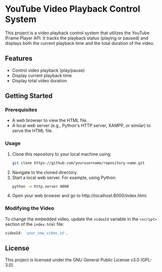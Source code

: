 # YouTube Video Playback Control System

This project is a video playback control system that utilizes the YouTube IFrame Player API. It tracks the playback status (playing or paused) and displays both the current playback time and the total duration of the video.

## Features
- Control video playback (play/pause)
- Display current playback time
- Display total video duration

## Getting Started

### Prerequisites
- A web browser to view the HTML file.
- A local web server (e.g., Python's HTTP server, XAMPP, or similar) to serve the HTML file.

### Usage
1. Clone this repository to your local machine using:
   ```bash
   git clone https://github.com/yourusername/repository-name.git
2. Navigate to the cloned directory.
3. Start a local web server. For example, using Python:
   ```bash
   python -m http.server 8000
4. Open your web browser and go to http://localhost:8000/index.html.

### Modifying the Video
To change the embedded video, update the `videoId` variable in the `<script>` section of the `index.html` file:
   ```javascript
   videoId: 'your_new_video_id',
   ```

## License
This project is licensed under the GNU General Public License v3.0 (GPL-3.0).
